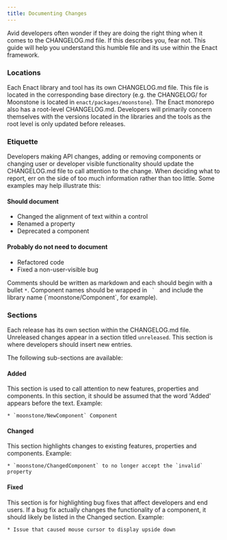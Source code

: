 ```yaml
---
title: Documenting Changes
---
```


Avid developers often wonder if they are doing the right thing when it comes to the CHANGELOG.md file. If this describes
you, fear not. This guide will help you understand this humble file and its use within the Enact framework.

### Locations

Each Enact library and tool has its own CHANGELOG.md file. This file is located in the corresponding base directory
(e.g. the CHANGELOG/ for Moonstone is located in `enact/packages/moonstone`). The Enact monorepo also has a root-level
CHANGELOG.md. Developers will primarily concern themselves with the versions located in the libraries and the tools as
the root level is only updated before releases.

### Etiquette

Developers making API changes, adding or removing components or changing user or developer visible functionality should
update the CHANGELOG.md file to call attention to the change. When deciding what to report, err on the side of too much
information rather than too little. Some examples may help illustrate this:

#### Should document

*   Changed the alignment of text within a control
*   Renamed a property
*   Deprecated a component

#### Probably do not need to document

*   Refactored code
*   Fixed a non-user-visible bug

Comments should be written as markdown and each should begin with a bullet `*`. Component names should be wrapped in ``  `  ``
and include the library name (\`moonstone/Component\`, for example).

### Sections

Each release has its own section within the CHANGELOG.md file. Unreleased changes appear in a section titled `unreleased`.
This section is where developers should insert new entries.

The following sub-sections are available:

#### Added

This section is used to call attention to new features, properties and components. In this section, it should be assumed
that the word 'Added' appears before the text. Example:

```
* `moonstone/NewComponent` Component
```

#### Changed

This section highlights changes to existing features, properties and components. Example:

```
* `moonstone/ChangedComponent` to no longer accept the `invalid` property
```

#### Fixed

This section is for highlighting bug fixes that affect developers and end users. If a bug fix actually changes the
functionality of a component, it should likely be listed in the Changed section. Example:

```
* Issue that caused mouse cursor to display upside down
```
